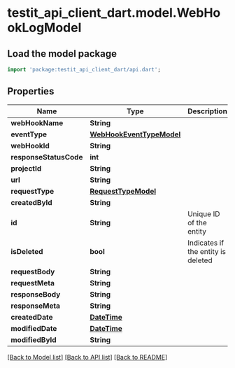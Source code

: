 # testit_api_client_dart.model.WebHookLogModel

## Load the model package
```dart
import 'package:testit_api_client_dart/api.dart';
```

## Properties
Name | Type | Description | Notes
------------ | ------------- | ------------- | -------------
**webHookName** | **String** |  | 
**eventType** | [**WebHookEventTypeModel**](WebHookEventTypeModel.md) |  | 
**webHookId** | **String** |  | 
**responseStatusCode** | **int** |  | 
**projectId** | **String** |  | 
**url** | **String** |  | 
**requestType** | [**RequestTypeModel**](RequestTypeModel.md) |  | 
**createdById** | **String** |  | 
**id** | **String** | Unique ID of the entity | 
**isDeleted** | **bool** | Indicates if the entity is deleted | 
**requestBody** | **String** |  | [optional] 
**requestMeta** | **String** |  | [optional] 
**responseBody** | **String** |  | [optional] 
**responseMeta** | **String** |  | [optional] 
**createdDate** | [**DateTime**](DateTime.md) |  | [optional] 
**modifiedDate** | [**DateTime**](DateTime.md) |  | [optional] 
**modifiedById** | **String** |  | [optional] 

[[Back to Model list]](../README.md#documentation-for-models) [[Back to API list]](../README.md#documentation-for-api-endpoints) [[Back to README]](../README.md)


